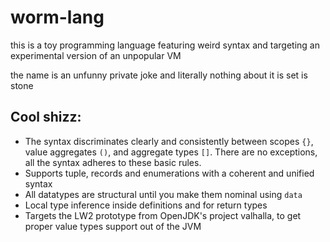 # worm-lang

this is a toy programming language featuring weird syntax and targeting an experimental version of an unpopular VM

the name is an unfunny private joke and literally nothing about it is set is stone

## Cool shizz:

 * The syntax discriminates clearly and consistently between scopes `{}`, value aggregates `()`, and aggregate types `[]`. There are no exceptions, all the syntax adheres to these basic rules.
 * Supports tuple, records and enumerations with a coherent and unified syntax
 * All datatypes are structural until you make them nominal using `data`
 * Local type inference inside definitions and for return types
 * Targets the LW2 prototype from OpenJDK's project valhalla, to get proper value types support out of the JVM